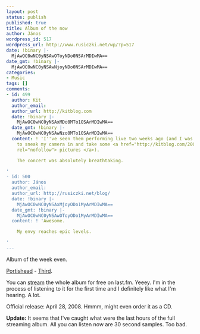 ```yaml
---
layout: post
status: publish
published: true
title: Album of the now
author: János
wordpress_id: 517
wordpress_url: http://www.rusiczki.net/wp/?p=517
date: !binary |-
  MjAwOC0wNC0yNSAwOToyNDo0NSArMDIwMA==
date_gmt: !binary |-
  MjAwOC0wNC0yNSAwNjoyNDo0NSArMDIwMA==
categories:
- Music
tags: []
comments:
- id: 499
  author: Kit
  author_email: 
  author_url: http://kitblog.com
  date: !binary |-
    MjAwOC0wNC0yNSAxMDo0MTo1OSArMDIwMA==
  date_gmt: !binary |-
    MjAwOC0wNC0yNSAwNzo0MTo1OSArMDIwMA==
  content: ! 'I''ve seen them performing live two weeks ago (and I was lucky enough
    to sneak my camera in and take some <a href="http://kitblog.com/2008/04/portishead.html"
    rel="nofollow"> pictures </a>).

    The concert was absolutely breathtaking.

'
- id: 500
  author: János
  author_email: 
  author_url: http://rusiczki.net/blog/
  date: !binary |-
    MjAwOC0wNC0yNSAxMjoyODo1MyArMDIwMA==
  date_gmt: !binary |-
    MjAwOC0wNC0yNSAwOToyODo1MyArMDIwMA==
  content: ! 'Awesome.

    My envy reaches epic levels.

'
---
```

<p>Album of the week even.</p>
<p><a href="http://www.portishead.co.uk/">Portishead</a> - <a href="http://en.wikipedia.org/wiki/Third_%28Portishead_album%29">Third</a>.</p>
<p>You can <a href="http://www.last.fm/music/portishead/third?autostart=1">stream</a> the whole album for free on last.fm. Yeeey. I'm in the process of listening to it for the first time and I definitely like what I'm hearing. A lot.</p>
<p>Official release: April 28, 2008. Hmmm, might even order it as a CD.</p>
<p><strong>Update:</strong> It seems that I've caught what were the last hours of the full streaming album. All you can listen now are 30 second samples. Too bad.</p>
